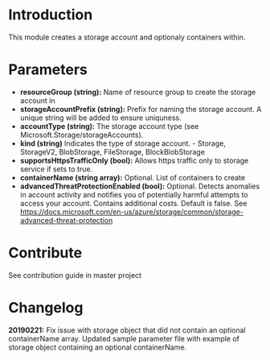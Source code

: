 # Introduction 
This module creates a storage account and optionaly containers within.

# Parameters
- **resourceGroup (string):**  Name of resource group to create the storage account in
- **storageAccountPrefix (string):**  Prefix for naming the storage account.  A unique string will be added to ensure uniquness.
- **accountType (string):**  The storage account type (see Microsoft.Storage/storageAccounts).
- **kind (string)**  Indicates the type of storage account. - Storage, StorageV2, BlobStorage, FileStorage, BlockBlobStorage 
- **supportsHttpsTrafficOnly (bool):** Allows https traffic only to storage service if sets to true.
- **containerName (string array):** Optional. List of containers to create
- **advancedThreatProtectionEnabled (bool):** Optional. Detects anomalies in account activity and notifies you of potentially harmful attempts to access your account.  Contains additional costs.  Default is false.  See https://docs.microsoft.com/en-us/azure/storage/common/storage-advanced-threat-protection

<!--
# Getting Started
TODO: Guide users through getting your code up and running on their own system. In this section you can talk about:
1.	Installation process
2.	Software dependencies
3.	Latest releases
4.	API references

# Build and Test
TODO: Describe and show how to build your code and run the tests. 
-->

# Contribute
See contribution guide in master project 

# Changelog
**20190221:** Fix issue with storage object that did not contain an optional containerName array. Updated sample parameter file with example of storage object containing an optional containerName.